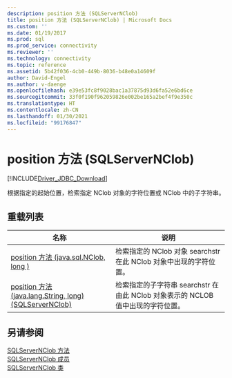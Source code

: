 ```yaml
---
description: position 方法 (SQLServerNClob)
title: position 方法 (SQLServerNClob) | Microsoft Docs
ms.custom: ''
ms.date: 01/19/2017
ms.prod: sql
ms.prod_service: connectivity
ms.reviewer: ''
ms.technology: connectivity
ms.topic: reference
ms.assetid: 5b42f036-4cb0-449b-8036-b48e0a14609f
author: David-Engel
ms.author: v-daenge
ms.openlocfilehash: e39e53fc8f9028bac1a37875d93d6fa52e6bd6ce
ms.sourcegitcommit: 33f0f190f962059826e002be165a2bef4f9e350c
ms.translationtype: HT
ms.contentlocale: zh-CN
ms.lasthandoff: 01/30/2021
ms.locfileid: "99176847"
---
```

# <a name="position-method-sqlservernclob"></a>position 方法 (SQLServerNClob)
[!INCLUDE[Driver_JDBC_Download](../../../includes/driver_jdbc_download.md)]

  根据指定的起始位置，检索指定 NClob 对象的字符位置或 NClob 中的子字符串。  
  
## <a name="overload-list"></a>重载列表  
  
|名称|说明|  
|----------|-----------------|  
|[position 方法 &#40;java.sql.NClob, long &#41;](../../../connect/jdbc/reference/position-method-java-sql-nclob-long.md)|检索指定的 NClob 对象 searchstr 在此 NClob 对象中出现的字符位置。|  
|[position 方法 (java.lang.String, long) (SQLServerNClob)](../../../connect/jdbc/reference/position-method-java-lang-string-long-sqlservernclob.md)|检索指定的子字符串 searchstr 在由此 NClob 对象表示的 NCLOB 值中出现的字符位置。|  
  
## <a name="see-also"></a>另请参阅  
 [SQLServerNClob 方法](../../../connect/jdbc/reference/sqlservernclob-methods.md)   
 [SQLServerNClob 成员](../../../connect/jdbc/reference/sqlservernclob-members.md)   
 [SQLServerNClob 类](../../../connect/jdbc/reference/sqlservernclob-class.md)  
  
  
